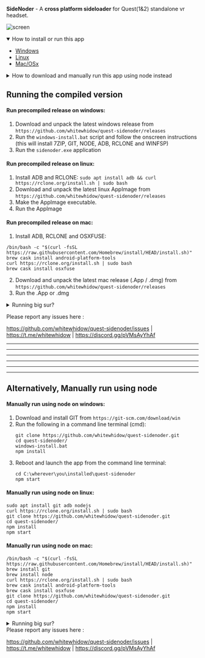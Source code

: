 **SideNoder** - A **cross platform sideloader** for Quest(1&2) standalone vr headset.

![screen](.github/screen.gif)


<!-- TABLE OF CONTENTS 
<details open="open">
  <summary>Table of Contents</summary>
  <ol>
    <li>
      <a href="#about-the-project">About The Project</a>
      <ul>
        <li><a href="#built-with">Built With</a></li>
      </ul>
    </li>
    <li>
      <a href="#getting-started">Getting Started</a>
      <ul>
        <li><a href="#prerequisites">Prerequisites</a></li>
        <li><a href="#installation">Installation</a></li>
      </ul>
    </li>
    <li><a href="#usage">Usage</a></li>
    <li><a href="#roadmap">Roadmap</a></li>
    <li><a href="#contributing">Contributing</a></li>
    <li><a href="#license">License</a></li>
    <li><a href="#contact">Contact</a></li>
    <li><a href="#acknowledgements">Acknowledgements</a></li>
  </ol>
</details>
-->

<!-- TABLE OF CONTENTS -->
<details open="open">
  <summary>How to install or run this app</summary>

  <ul>
    <li><a href="#run-precompiled-release-on-windows">Windows</a></li>
    <li><a href="#run-precompiled-release-on-linux">Linux</a></li>
    <li><a href="#run-precompiled-release-on-mac">Mac/OSx</a></li>
  </ul>

</details>


<details>
  <summary>How to download and manually run this app using node instead</summary>

  <ul>
    <li><a href="#manually-run-using-node-on-windows">Windows</a></li>
    <li><a href="#manually-run-using-node-on-linux">Linux</a></li>
    <li><a href="#manually-run-using-node-on-mac">Mac/OSx</a></li>
  </ul>

</details>

<!--
![screen](.github/screen.gif)
-->



## Running the compiled version

#### Run precompiled release on windows:
1. Download and unpack the latest windows release from `https://github.com/whitewhidow/quest-sidenoder/releases`
2. Run the `windows-install.bat` script and follow the onscreen instructions (this will install 7ZIP, GIT, NODE, ADB, RCLONE and WINFSP) 
3. Run the `sidenoder.exe` application



#### Run precompiled release on linux:
1. Install ADB and RCLONE: `sudo apt install adb && curl https://rclone.org/install.sh | sudo bash`
2. Download and unpack the latest linux AppImage from `https://github.com/whitewhidow/quest-sidenoder/releases`
3. Make the AppImage executable.
4. Run the AppImage



#### Run precompiled release on mac:

1. Install ADB, RCLONE and OSXFUSE:
```
/bin/bash -c "$(curl -fsSL https://raw.githubusercontent.com/Homebrew/install/HEAD/install.sh)"
brew cask install android-platform-tools
curl https://rclone.org/install.sh | sudo bash
brew cask install osxfuse
```
2. Download and unpack the latest mac release (.App / .dmg) from `https://github.com/whitewhidow/quest-sidenoder/releases`
3. Run the .App or .dmg

<details>
<summary>Running big sur?</summary>
For mounting issues with Sidenoder on Osx Big Sur, Please install the latest osxfuse (prerelease)
https://github.com/osxfuse/osxfuse/releases
</details>


Please report any issues here :

https://github.com/whitewhidow/quest-sidenoder/issues | https://t.me/whitewhidow | https://discord.gg/pVMsAyYhAf

---
---
---
---
---
---

## Alternatively, Manually run using node
#### Manually run using node on windows:
1. Download and install GIT from `https://git-scm.com/download/win`
2. Run the following in a command line terminal (cmd):
    ```
    git clone https://github.com/whitewhidow/quest-sidenoder.git
    cd quest-sidenoder/
    windows-install.bat
    npm install
    ```
3. Reboot and launch the app from the command line terminal:
    ```
    cd C:\wherever\you\installed\quest-sidenoder
    npm start
    ```


#### Manually run using node on linux:
```
sudo apt install git adb nodejs
curl https://rclone.org/install.sh | sudo bash
git clone https://github.com/whitewhidow/quest-sidenoder.git
cd quest-sidenoder/
npm install
npm start
```

#### Manually run using node on mac:
```
/bin/bash -c "$(curl -fsSL https://raw.githubusercontent.com/Homebrew/install/HEAD/install.sh)"
brew install git
brew install node
curl https://rclone.org/install.sh | sudo bash
brew cask install android-platform-tools
brew cask install osxfuse
git clone https://github.com/whitewhidow/quest-sidenoder.git
cd quest-sidenoder/
npm install
npm start
```
<details>
<summary>Running big sur?</summary>
For mounting issues with Sidenoder on Osx Big Sur, Please install the latest osxfuse (prerelease) from `https://github.com/osxfuse/osxfuse/releases`
</details>
Please report any issues here :

https://github.com/whitewhidow/quest-sidenoder/issues | https://t.me/whitewhidow | https://discord.gg/pVMsAyYhAf
